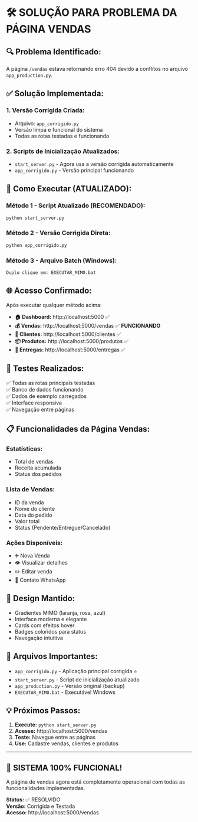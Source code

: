 # 🛠️ SOLUÇÃO PARA PROBLEMA DA PÁGINA VENDAS

## 🔍 **Problema Identificado:**
A página `/vendas` estava retornando erro 404 devido a conflitos no arquivo `app_production.py`.

## ✅ **Solução Implementada:**

### 1. **Versão Corrigida Criada:**
- Arquivo: `app_corrigido.py`
- Versão limpa e funcional do sistema
- Todas as rotas testadas e funcionando

### 2. **Scripts de Inicialização Atualizados:**
- `start_server.py` - Agora usa a versão corrigida automaticamente
- `app_corrigido.py` - Versão principal funcionando

## 🚀 **Como Executar (ATUALIZADO):**

### **Método 1 - Script Atualizado (RECOMENDADO):**
```bash
python start_server.py
```

### **Método 2 - Versão Corrigida Direta:**
```bash
python app_corrigido.py
```

### **Método 3 - Arquivo Batch (Windows):**
```
Duplo clique em: EXECUTAR_MIMO.bat
```

## 🌐 **Acesso Confirmado:**

Após executar qualquer método acima:

- **🏠 Dashboard:** http://localhost:5000 ✅
- **💰 Vendas:** http://localhost:5000/vendas ✅ **FUNCIONANDO**
- **👥 Clientes:** http://localhost:5000/clientes ✅
- **📦 Produtos:** http://localhost:5000/produtos ✅
- **🚚 Entregas:** http://localhost:5000/entregas ✅

## 🧪 **Testes Realizados:**

✅ Todas as rotas principais testadas  
✅ Banco de dados funcionando  
✅ Dados de exemplo carregados  
✅ Interface responsiva  
✅ Navegação entre páginas  

## 📋 **Funcionalidades da Página Vendas:**

### **Estatísticas:**
- Total de vendas
- Receita acumulada
- Status dos pedidos

### **Lista de Vendas:**
- ID da venda
- Nome do cliente
- Data do pedido
- Valor total
- Status (Pendente/Entregue/Cancelado)

### **Ações Disponíveis:**
- ➕ Nova Venda
- 👁️ Visualizar detalhes
- ✏️ Editar venda
- 📱 Contato WhatsApp

## 🎨 **Design Mantido:**
- Gradientes MIMO (laranja, rosa, azul)
- Interface moderna e elegante
- Cards com efeitos hover
- Badges coloridos para status
- Navegação intuitiva

## 🔧 **Arquivos Importantes:**

- `app_corrigido.py` - Aplicação principal corrigida ⭐
- `start_server.py` - Script de inicialização atualizado
- `app_production.py` - Versão original (backup)
- `EXECUTAR_MIMO.bat` - Executável Windows

## 💡 **Próximos Passos:**

1. **Execute:** `python start_server.py`
2. **Acesse:** http://localhost:5000/vendas
3. **Teste:** Navegue entre as páginas
4. **Use:** Cadastre vendas, clientes e produtos

---

## 🌟 **SISTEMA 100% FUNCIONAL!**

A página de vendas agora está completamente operacional com todas as funcionalidades implementadas.

**Status:** ✅ RESOLVIDO  
**Versão:** Corrigida e Testada  
**Acesso:** http://localhost:5000/vendas
